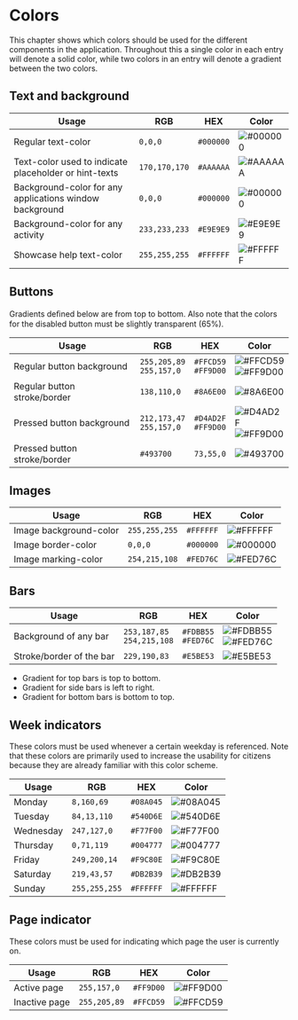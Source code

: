 # Colors
This chapter shows which colors should be used for the different components in the application.
Throughout this a single color in each entry will denote a solid color, while two colors in an entry will denote a gradient between the two colors.

## Text and background

|Usage|RGB | HEX| Color |
|---|---|---|---|
| Regular text-color | `0,0,0` | `#000000`|![#000000](https://placehold.it/15/000000/000000?text=+) |
| Text-color used to indicate placeholder or hint-texts |`170,170,170`|`#AAAAAA` |![#AAAAAA](https://placehold.it/15/AAAAAA/000000?text=+) |
| Background-color for any applications window background | `0,0,0`|`#000000` | ![#000000](https://placehold.it/15/000000/000000?text=+)|
| Background-color for any activity | `233,233,233`|`#E9E9E9` | ![#E9E9E9](https://placehold.it/15/E9E9E9/000000?text=+)|
| Showcase help text-color |`255,255,255` |  `#FFFFFF` |![#FFFFFF](https://placehold.it/15/FFFFFF/000000?text=+)|
## Buttons
Gradients deﬁned below are from top to bottom. Also note that the colors for the disabled button must be slightly transparent (65%).

|Usage|RGB|HEX|Color|
|---|---|---|---|
| Regular button background | `255,205,89` <br> `255,157,0`|`#FFCD59` <br> `#FF9D00` |![#FFCD59](https://placehold.it/15/FFCD59/000000?text=+)<br> ![#FF9D00](https://placehold.it/15/FF9D00/000000?text=+)
| Regular button stroke/border | `138,110,0` |`#8A6E00`| ![#8A6E00](https://placehold.it/15/8A6E00/000000?text=+) |
| Pressed button background|`212,173,47`<br> `255,157,0`| `#D4AD2F` <br> `#FF9D00` |  ![#D4AD2F](https://placehold.it/15/D4AD2F/000000?text=+) <br>![#FF9D00](https://placehold.it/15/FF9D00/000000?text=+)
| Pressed button stroke/border | `#493700` |`73,55,0`|![#493700](https://placehold.it/15/493700/000000?text=+)


## Images

|Usage|RGB|HEX|Color|
|---|---|---|---|
| Image background-color|`255,255,255`| `#FFFFFF`| ![#FFFFFF](https://placehold.it/15/FFFFFF/000000?text=+) 
|Image border-color |`0,0,0`| `#000000`| ![#000000](https://placehold.it/15/000000/000000?text=+) 
|Image marking-color |`254,215,108`| `#FED76C`| ![#FED76C](https://placehold.it/15/FED76C/000000?text=+) 

## Bars

|Usage|RGB|HEX|Color|
|---|---|---|---|
| Background of any bar|`253,187,85` <br>`254,215,108`| `#FDBB55`<br> `#FED76C` | ![#FDBB55](https://placehold.it/15/FDBB55/000000?text=+) <br> ![#FED76C](https://placehold.it/15/FED76C/000000?text=+) 
|Stroke/border of the bar|`229,190,83`| `#E5BE53`| ![#E5BE53](https://placehold.it/15/E5BE53/000000?text=+) 

- Gradient for top bars is top to bottom. 
- Gradient for side bars is left to right. 
- Gradient for bottom bars is bottom to top.

## Week indicators
These colors must be used whenever a certain weekday is referenced. Note that these colors are primarily used to increase the usability for citizens because they are already familiar with this color scheme.

|Usage|RGB|HEX|Color|
|---|---|---|---|
| Monday |`8,160,69` | `#08A045`| ![#08A045](https://placehold.it/15/08A045/000000?text=+) 
| Tuesday |`84,13,110` |`#540D6E`| ![#540D6E](https://placehold.it/15/540D6E/000000?text=+) 
| Wednesday |`247,127,0`| `#F77F00`| ![#F77F00](https://placehold.it/15/F77F00/000000?text=+) 
| Thursday |`0,71,119`| `#004777`| ![#004777](https://placehold.it/15/004777/000000?text=+) 
| Friday |`249,200,14` |`#F9C80E`| ![#F9C80E](https://placehold.it/15/F9C80E/000000?text=+) 
| Saturday |`219,43,57` |`#DB2B39`| ![#DB2B39](https://placehold.it/15/DB2B39/000000?text=+) 
| Sunday |`255,255,255` |`#FFFFFF`| ![#FFFFFF](https://placehold.it/15/FFFFFF/000000?text=+) 


## Page indicator
These colors must be used for indicating which page the user is currently on.

|Usage|RGB|HEX|Color|
|---|---|---|---|
| Active page |`255,157,0` |`#FF9D00` |![#FF9D00](https://placehold.it/15/FF9D00/000000?text=+) 
| Inactive page | `255,205,89` |`#FFCD59`| ![#FFCD59](https://placehold.it/15/FFCD59/000000?text=+) 
